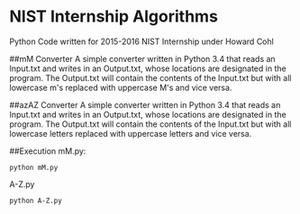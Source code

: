 # NIST Internship Algorithms
Python Code written for 2015-2016 NIST Internship under Howard Cohl

##mM Converter
A simple converter written in Python 3.4 that reads an Input.txt and writes in an Output.txt, whose locations are designated in the program. The Output.txt will contain the contents of the Input.txt but with all lowercase m's replaced with uppercase M's and vice versa.

##azAZ Converter
A simple converter written in Python 3.4 that reads an Input.txt and writes in an Output.txt, whose locations are designated in the program. The Output.txt will contain the contents of the Input.txt but with all lowercase letters replaced with uppercase letters and vice versa.

##Execution
mM.py:
```
python mM.py
```

A-Z.py
```
python A-Z.py
```
